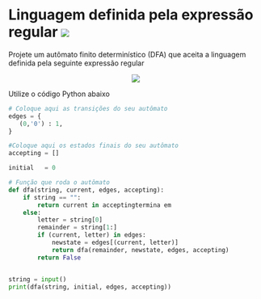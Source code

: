 # Linguagem definida pela expressão regular <img src="https://latex.codecogs.com/svg.latex?(ab)^*(ba)^*">
 
Projete um autômato finito determinístico (DFA) que aceita a linguagem definida pela seguinte expressão regular 

<center>
<img src="https://latex.codecogs.com/svg.latex?(ab)^*(ba)^*">
</center>


Utilize o código Python abaixo
```Python
# Coloque aqui as transições do seu autômato
edges = {
   (0,'0') : 1,            
}

#Coloque aqui os estados finais do seu autômato
accepting = []

initial   = 0

# Função que roda o autômato
def dfa(string, current, edges, accepting):
    if string == "":
        return current in acceptingtermina em
    else:
        letter = string[0]
        remainder = string[1:]
        if (current, letter) in edges:
            newstate = edges[(current, letter)]
            return dfa(remainder, newstate, edges, accepting)
        return False


string = input()
print(dfa(string, initial, edges, accepting))

```
